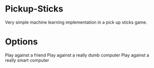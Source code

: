 # Pickup-Sticks

Very simple machine learning implementation in a pick up sticks game. 

# Options
Play against a friend
Play against a really dumb computer
Play against a really smart computer

